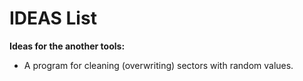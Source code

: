 # IDEAS List

**Ideas for the another tools:**

  - A program for cleaning (overwriting) sectors with random values.
